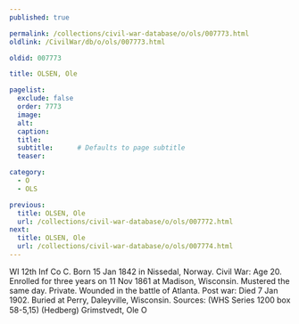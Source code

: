 ```yaml
---
published: true

permalink: /collections/civil-war-database/o/ols/007773.html
oldlink: /CivilWar/db/o/ols/007773.html

oldid: 007773

title: OLSEN, Ole

pagelist:
  exclude: false
  order: 7773
  image: 
  alt:
  caption:
  title:
  subtitle:      # Defaults to page subtitle
  teaser:

category: 
  - O 
  - OLS

previous:
  title: OLSEN, Ole
  url: /collections/civil-war-database/o/ols/007772.html  
next:
  title: OLSEN, Ole
  url: /collections/civil-war-database/o/ols/007774.html   
---
```

WI 12th Inf Co C. Born 15 Jan 1842 in Nissedal, Norway. Civil War: Age 20. Enrolled for three years on 11 Nov 1861 at Madison, Wisconsin. Mustered the same day. Private. Wounded in the battle of Atlanta. Post war: Died 7 Jan 1902. Buried at Perry, Daleyville, Wisconsin. Sources: (WHS Series 1200 box 58-5,15) (Hedberg) &#147;Grimstvedt, Ole O&#148;